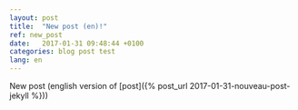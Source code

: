 ```yaml
---
layout: post
title:  "New post (en)!"
ref: new_post
date:   2017-01-31 09:48:44 +0100
categories: blog post test
lang: en
---
```


New post (english version of [post]({% post_url 2017-01-31-nouveau-post-jekyll %}))